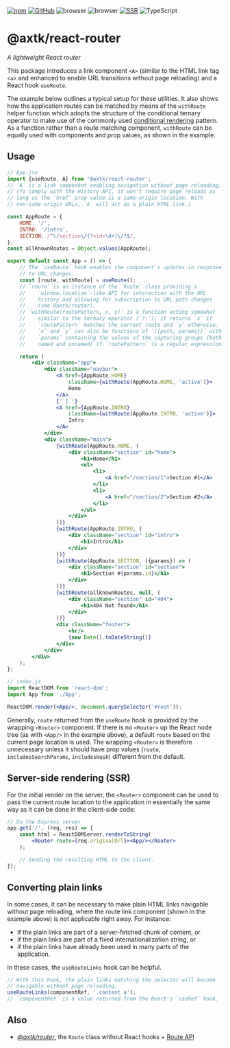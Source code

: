 [![npm](https://img.shields.io/npm/v/@axtk/react-router?labelColor=royalblue&color=royalblue&style=flat-square)](https://www.npmjs.com/package/@axtk/react-router) [![GitHub](https://img.shields.io/badge/-GitHub-royalblue?labelColor=royalblue&color=royalblue&style=flat-square&logo=github)](https://github.com/axtk/react-router) ![browser](https://img.shields.io/badge/browser-✓-345?labelColor=345&color=345&style=flat-square) ![browser](https://img.shields.io/badge/browser-✓-345?labelColor=345&color=345&style=flat-square) [![SSR](https://img.shields.io/badge/SSR-✓-345?labelColor=345&color=345&style=flat-square)](#server-side-rendering-ssr) ![TypeScript](https://img.shields.io/badge/TypeScript-✓-345?labelColor=345&color=345&style=flat-square)

# @axtk/react-router

*A lightweight React router*

This package introduces a link component `<A>` (similar to the HTML link tag `<a>` and enhanced to enable URL transitions without page reloading) and a React hook `useRoute`.

The example below outlines a typical setup for these utilities. It also shows how the application routes can be matched by means of the `withRoute` helper function which adopts the structure of the conditional ternary operator to make use of the commonly used [conditional rendering](https://reactjs.org/docs/conditional-rendering.html#inline-if-else-with-conditional-operator) pattern. As a function rather than a route matching component, `withRoute` can be equally used with components and prop values, as shown in the example.

## Usage

```jsx
// App.jsx
import {useRoute, A} from '@axtk/react-router';
// `A` is a link component enabling navigation without page reloading.
// (To comply with the History API, it won't require page reloads as
// long as the `href` prop value is a same-origin location. With
// non-same-origin URLs, `A` will act as a plain HTML link.)

const AppRoute = {
    HOME: '/',
    INTRO: '/intro',
    SECTION: /^\/section\/(?<id>\d+)\/?$/,
};
const allKnownRoutes = Object.values(AppRoute);

export default const App = () => {
    // The `useRoute` hook enables the component's updates in response
    // to URL changes.
    const [route, withRoute] = useRoute();
    // `route` is an instance of the `Route` class providing a
    //    `window.location`-like API for interaction with the URL
    //    history and allowing for subscription to URL path changes
    //    (see @axtk/router).
    // `withRoute(routePattern, x, y)` is a function acting somewhat
    //    similar to the ternary operator (`?:`); it returns `x` if
    //    `routePattern` matches the current route and `y` otherwise.
    //    `x` and `y` can also be functions of `({path, params})` with
    //    `params` containing the values of the capturing groups (both
    //    named and unnamed) if `routePattern` is a regular expression.

    return (
        <div className="app">
            <div className="navbar">
                <A href={AppRoute.HOME}
                    className={withRoute(AppRoute.HOME, 'active')}>
                    Home
                </A>
                {' | '}
                <A href={AppRoute.INTRO}
                    className={withRoute(AppRoute.INTRO, 'active')}>
                    Intro
                </A>
            </div>
            <div className="main">
                {withRoute(AppRoute.HOME, (
                    <div className="section" id="home">
                        <h1>Home</h1>
                        <ul>
                            <li>
                                <A href="/section/1">Section #1</A>
                            </li>
                            <li>
                                <A href="/section/2">Section #2</A>
                            </li>
                        </ul>
                    </div>
                ))}
                {withRoute(AppRoute.INTRO, (
                    <div className="section" id="intro">
                        <h1>Intro</h1>
                    </div>
                ))}
                {withRoute(AppRoute.SECTION, ({params}) => (
                    <div className="section" id="section">
                        <h1>Section #{params.id}</h1>
                    </div>
                ))}
                {withRoute(allKnownRoutes, null, (
                    <div className="section" id="404">
                        <h1>404 Not found</h1>
                    </div>
                ))}
                <div className="footer">
                    <hr/>
                    {new Date().toDateString()}
                </div>
            </div>
        </div>
    );
};
```

```jsx
// index.js
import ReactDOM from 'react-dom';
import App from './App';

ReactDOM.render(<App/>, document.querySelector('#root'));
```

Generally, `route` returned from the `useRoute` hook is provided by the wrapping `<Router>` component. If there is no `<Router>` up the React node tree (as with `<App/>` in the example above), a default `route` based on the current page location is used. The wrapping `<Router>` is therefore unnecessary unless it should have prop values (`route`, `includesSearchParams`, `includesHash`) different from the default.

## Server-side rendering (SSR)

For the initial render on the server, the `<Router>` component can be used to pass the current route location to the application in essentially the same way as it can be done in the client-side code:

```jsx
// On the Express server
app.get('/', (req, res) => {
    const html = ReactDOMServer.renderToString(
        <Router route={req.originalUrl}><App/></Router>
    );

    // Sending the resulting HTML to the client.
});
```

## Converting plain links

In some cases, it can be necessary to make plain HTML links navigable without page reloading, where the route link component (shown in the example above) is not applicable right away. For instance:

- if the plain links are part of a server-fetched chunk of content, or
- if the plain links are part of a fixed internationalization string, or
- if the plain links have already been used in many parts of the application.

In these cases, the `useRouteLinks` hook can be helpful.

```js
// With this hook, the plain links matching the selector will become
// navigable without page reloading.
useRouteLinks(componentRef, '.content a');
// `componentRef` is a value returned from the React's `useRef` hook.
```

## Also

- *[@axtk/router](https://github.com/axtk/router)*, the `Route` class without React hooks + [Route API](https://github.com/axtk/router/blob/master/README.md#usage)
